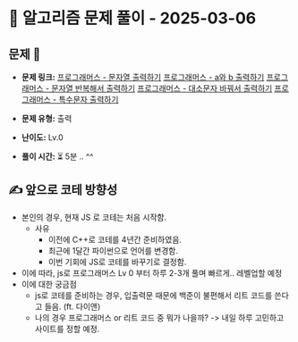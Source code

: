 # 📝 알고리즘 문제 풀이 - 2025-03-06

## 문제 📖

- **문제 링크:** 
[프로그래머스 - 문자열 출력하기](https://school.programmers.co.kr/learn/courses/30/lessons/181952)
[프로그래머스 - a와 b 출력하기](https://school.programmers.co.kr/learn/courses/30/lessons/181951)
[프로그래머스 - 문자열 반복해서 출력하기](https://school.programmers.co.kr/learn/courses/30/lessons/181950)
[프로그래머스 - 대소문자 바꿔서 출력하기](https://school.programmers.co.kr/learn/courses/30/lessons/181949)
[프로그래머스 - 특수문자 출력하기](https://school.programmers.co.kr/learn/courses/30/lessons/181948)

- **문제 유형:** 출력

- **난이도:** Lv.0

- **풀이 시간:** ⏳ 5분 .. ^^

## ✍ 앞으로 코테 방향성

- 본인의 경우, 현재 JS 로 코테는 처음 시작함.
    - 사유
        - 이전에 C++로 코테를 4년간 준비하였음.
        - 최근에 1달간 파이썬으로 언어를 변경함.
        - 이번 기회에 JS로 코테를 바꾸기로 결정함.
- 이에 따라, js로 프로그래머스 Lv 0 부터 하루 2-3개 풀며 빠르게.. 레벨업할 예정
- 이에 대한 궁금점
    - js로 코테를 준비하는 경우, 입출력문 때문에 백준이 불편해서 리트 코드를 쓴다고 들음. (ft. 다이앤)
    - 나의 경우 프로그래머스 or 리트 코드 중 뭐가 나을까? -> 내일 하루 고민하고 사이트를 정할 예정.